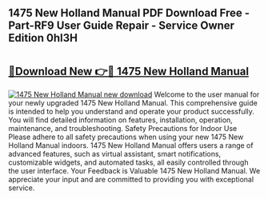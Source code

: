 ## 1475 New Holland Manual PDF Download Free - Part-RF9 User Guide Repair - Service Owner Edition 0hl3H

# <h2><a href="http://bc73744.oget.top/?id=1475+New+Holland+Manual">🔗Download New 👉🔴 1475 New Holland Manual</a></h2>

[![1475 New Holland Manual new download](https://i.imgur.com/5g1atiW.png)](http://bc73744.oget.top/?id=1475+New+Holland+Manual)
Welcome to the user manual for your newly upgraded 1475 New Holland Manual. This comprehensive guide is intended to help you understand and operate your product successfully. You will find detailed information on features, installation, operation, maintenance, and troubleshooting. Safety Precautions for Indoor Use Please adhere to all safety precautions when using your new 1475 New Holland Manual indoors. 1475 New Holland Manual offers users a range of advanced features, such as virtual assistant, smart notifications, customizable widgets, and automated tasks, all easily controlled through the user interface. Your Feedback is Valuable 1475 New Holland Manual. We appreciate your input and are committed to providing you with exceptional service.
